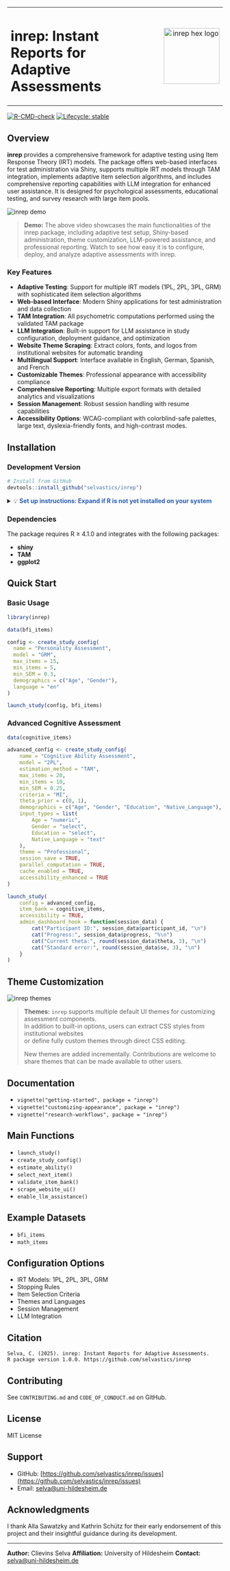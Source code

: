 


<table width="100%"><tr>
<td><h1>inrep: Instant Reports for Adaptive Assessments</h1></td>

<td align="right" width="160">
  <a href="https://github.com/selvastics/inrep">
    <img src="man/figures/inrep_logo.png" alt="inrep hex logo" height="130"/>
  </a>
</td>
</tr></table>

<!-- badges: start -->
[![R-CMD-check](https://github.com/selvastics/inrep/workflows/R-CMD-check/badge.svg)](https://github.com/selvastics/inrep/actions)
[![Lifecycle: stable](https://img.shields.io/badge/lifecycle-stable-brightgreen.svg)](https://lifecycle.r-lib.org/articles/stages.html#stable)
<!-- badges: end -->


## Overview

**inrep** provides a comprehensive framework for adaptive testing using Item Response Theory (IRT) models. The package offers web-based interfaces for test administration via Shiny, supports multiple IRT models through TAM integration, implements adaptive item selection algorithms, and includes comprehensive reporting capabilities with LLM integration for enhanced user assistance. It is designed for psychological assessments, educational testing, and survey research with large item pools.

<!-- Demo: See the package in action! -->
![inrep demo](man/figures/inrep_previewer.gif)

> **Demo:** The above video showcases the main functionalities of the inrep package, including adaptive test setup, Shiny-based administration, theme customization, LLM-powered assistance, and professional reporting. Watch to see how easy it is to configure, deploy, and analyze adaptive assessments with inrep.

### Key Features

- **Adaptive Testing**: Support for multiple IRT models (1PL, 2PL, 3PL, GRM) with sophisticated item selection algorithms  
- **Web-based Interface**: Modern Shiny applications for test administration and data collection  
- **TAM Integration**: All psychometric computations performed using the validated TAM package  
- **LLM Integration**: Built-in support for LLM assistance in study configuration, deployment guidance, and optimization  
- **Website Theme Scraping**: Extract colors, fonts, and logos from institutional websites for automatic branding  
- **Multilingual Support**: Interface available in English, German, Spanish, and French  
- **Customizable Themes**: Professional appearance with accessibility compliance  
- **Comprehensive Reporting**: Multiple export formats with detailed analytics and visualizations  
- **Session Management**: Robust session handling with resume capabilities  
- **Accessibility Options**: WCAG-compliant with colorblind-safe palettes, large text, dyslexia-friendly fonts, and high-contrast modes.

## Installation

### Development Version

```r
# Install from GitHub
devtools::install_github("selvastics/inrep")
````

<details>
<summary>💡 <strong style="color:#2a5db0">Set up instructions: Expand if R is not yet installed on your system</strong></summary>

<br>

### Step 1: Install R and RStudio

1. **Install R**: [https://cran.r-project.org](https://cran.r-project.org)  
2. **Install RStudio**: [https://posit.co/download/rstudio-desktop](https://posit.co/download/rstudio-desktop)

### Step 2: Install Required System Tools

- **Windows**: Install [Rtools](https://cran.r-project.org/bin/windows/Rtools/)  
- **macOS**: Open Terminal and run:

  ```bash
  xcode-select --install
  ```

### Step 3: Install the Required Packages

Open RStudio and copy-paste the following:

```r
# Install devtools (required to install from GitHub)
install.packages("devtools")

# Load the package
library(devtools)

# Install inrep from GitHub
devtools::install_github("selvastics/inrep")

# Load the installed package
library(inrep)
```

If you encounter any error during installation, make sure Rtools (on Windows) or Xcode (on macOS) was correctly installed and your R version is up to date.

</details>


### Dependencies

The package requires R ≥ 4.1.0 and integrates with the following packages:

* **shiny**
* **TAM**
* **ggplot2**

## Quick Start

### Basic Usage

```r
library(inrep)

data(bfi_items)

config <- create_study_config(
  name = "Personality Assessment",
  model = "GRM",
  max_items = 15,
  min_items = 5,
  min_SEM = 0.3,
  demographics = c("Age", "Gender"),
  language = "en"
)

launch_study(config, bfi_items)
```

### Advanced Cognitive Assessment

```r
data(cognitive_items)

advanced_config <- create_study_config(
    name = "Cognitive Ability Assessment",
    model = "2PL", 
    estimation_method = "TAM",
    max_items = 20,
    min_items = 10,
    min_SEM = 0.25,
    criteria = "MI",
    theta_prior = c(0, 1),
    demographics = c("Age", "Gender", "Education", "Native_Language"),
    input_types = list(
        Age = "numeric",
        Gender = "select", 
        Education = "select",
        Native_Language = "text"
    ),
    theme = "Professional",
    session_save = TRUE,
    parallel_computation = TRUE,
    cache_enabled = TRUE,
    accessibility_enhanced = TRUE
)

launch_study(
    config = advanced_config,
    item_bank = cognitive_items,
    accessibility = TRUE,
    admin_dashboard_hook = function(session_data) {
        cat("Participant ID:", session_data$participant_id, "\n")
        cat("Progress:", session_data$progress, "%\n")
        cat("Current theta:", round(session_data$theta, 3), "\n")
        cat("Standard error:", round(session_data$se, 3), "\n")
    }
)
```

## Theme Customization 

![inrep themes](man/figures/inrep_themes.png)

> **Themes:** `inrep` supports multiple default UI themes for customizing assessment components.  
> In addition to built-in options, users can extract CSS styles from institutional websites  
> or define fully custom themes through direct CSS editing.  
>  
> New themes are added incrementally. Contributions are welcome to share themes that can be made available to other users.


## Documentation

* `vignette("getting-started", package = "inrep")`
* `vignette("customizing-appearance", package = "inrep")`
* `vignette("research-workflows", package = "inrep")`

## Main Functions

* `launch_study()`
* `create_study_config()`
* `estimate_ability()`
* `select_next_item()`
* `validate_item_bank()`
* `scrape_website_ui()`
* `enable_llm_assistance()`

## Example Datasets

* `bfi_items`
* `math_items`

## Configuration Options

* IRT Models: 1PL, 2PL, 3PL, GRM
* Stopping Rules
* Item Selection Criteria
* Themes and Languages
* Session Management
* LLM Integration

## Citation

```
Selva, C. (2025). inrep: Instant Reports for Adaptive Assessments.  
R package version 1.0.0. https://github.com/selvastics/inrep
```

## Contributing

See `CONTRIBUTING.md` and `CODE_OF_CONDUCT.md` on GitHub.

## License

MIT License

## Support

* GitHub: [https://github.com/selvastics/inrep/issues](https://github.com/selvastics/inrep/issues)
* Email: [selva@uni-hildesheim.de](mailto:selva@uni-hildesheim.de)

## Acknowledgments

I thank Alla Sawatzky and Kathrin Schütz for their early endorsement of this project and their insightful guidance during its development.

---

**Author:** Clievins Selva
**Affiliation:** University of Hildesheim
**Contact:** [selva@uni-hildesheim.de](mailto:selva@uni-hildesheim.de)

